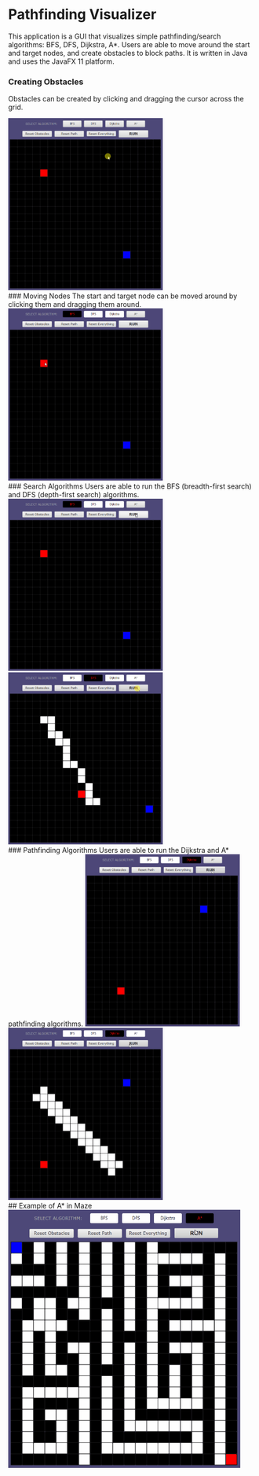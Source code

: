 # Pathfinding Visualizer
This application is a GUI that visualizes simple pathfinding/search algorithms: BFS, DFS, Dijkstra, A*. Users are able to move around the start and target nodes, and create obstacles to block paths. It is written in Java and uses the JavaFX 11 platform.
<br />
### Creating Obstacles
Obstacles can be created by clicking and dragging the cursor across the grid.

<img src="src/PathfindingVisualizerFX/demonstration/obstacle.gif" width="315" height="350" alt="Creating obstacles" />
<br />
### Moving Nodes
The start and target node can be moved around by clicking them and dragging them around.

<img src="src/PathfindingVisualizerFX/demonstration/moveNode.gif" width="315" height="350" alt="Moving nodes" />
<br />
### Search Algorithms
Users are able to run the BFS (breadth-first search) and DFS (depth-first search) algorithms.

<img src="src/PathfindingVisualizerFX/demonstration/search.gif" width="315" height="350" alt="Search algorithms" />
<img src="src/PathfindingVisualizerFX/demonstration/searchBlocked.gif" width="315" height="350" alt="Search algorithms with obstacles" />
<br />
### Pathfinding Algorithms
Users are able to run the Dijkstra and A* pathfinding algorithms.

<img src="src/PathfindingVisualizerFX/demonstration/pathfinding.gif" width="315" height="350" alt="Pathfinding algorithms" />
<img src="src/PathfindingVisualizerFX/demonstration/pathfindingBlocked.gif" width="315" height="350" alt="Pathfinding algorithms with obstacles" />
<br />
## Example of A* in Maze

<img src="src/PathfindingVisualizerFX/demonstration/aStar.gif" width="472.5" height="525" alt="Pathfinding algorithms with obstacles" />
